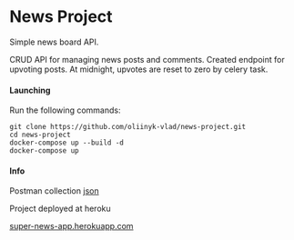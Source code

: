 News Project
=======================
Simple news board API.

CRUD API for managing news posts and comments. Created endpoint for upvoting posts. At midnight, upvotes are reset to zero by celery task. 
#### Launching
Run the following commands:

```
git clone https://github.com/oliinyk-vlad/news-project.git
cd news-project
docker-compose up --build -d
docker-compose up
```





#### Info

Postman collection [json](https://www.getpostman.com/collections/bc1c7fd05f05cbe266d8)

Project deployed at heroku 

[super-news-app.herokuapp.com](https://super-news-app.herokuapp.com)
